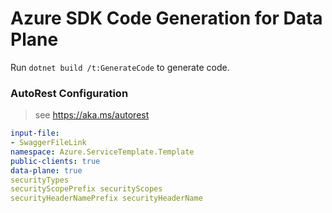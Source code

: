# Azure SDK Code Generation for Data Plane

Run `dotnet build /t:GenerateCode` to generate code.

### AutoRest Configuration
> see https://aka.ms/autorest

``` yaml
input-file:
- SwaggerFileLink
namespace: Azure.ServiceTemplate.Template
public-clients: true
data-plane: true
securityTypes
securityScopePrefix securityScopes
securityHeaderNamePrefix securityHeaderName
```
